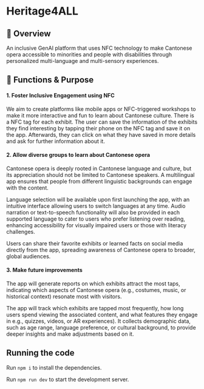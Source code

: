   # Heritage4ALL
  ## 🎯 Overview
  An inclusive GenAI platform that uses NFC technology to make Cantonese opera accessible to minorities and people with disabilities through personalized multi-language and multi-sensory experiences.

  ## 💫 Functions & Purpose 
  #### 1. Foster Inclusive Engagement using NFC
  We aim to create platforms like mobile apps or NFC-triggered workshops to make it more interactive and fun to learn about Cantonese culture. There is a NFC tag for each exhibit. The user can save the information of the exhibits they find interesting by tapping their phone on the NFC tag and save it on the app. Afterwards, they can click on what they have saved in more details and ask for further information about it. 
  #### 2. Allow diverse groups to learn about Cantonese opera 
Cantonese opera is deeply rooted in Cantonese language and culture, but its appreciation should not be limited to Cantonese speakers. A multilingual app ensures that people from different linguistic backgrounds can engage with the content.

Language selection will be available upon first launching the app, with an intuitive interface allowing users to switch languages at any time. Audio narration or text-to-speech functionality will also be provided in each supported language to cater to users who prefer listening over reading, enhancing accessibility for visually impaired users or those with literacy challenges. 

Users can share their favorite exhibits or learned facts on social media directly from the app, spreading awareness of Cantonese opera to broader, global audiences.
#### 3. Make future improvements
The app will generate reports on which exhibits attract the most taps, indicating which aspects of Cantonese opera (e.g., costumes, music, or historical context) resonate most with visitors.

The app will track which exhibits are tapped most frequently, how long users spend viewing the associated content, and what features they engage in e.g., quizzes, videos, or AR experiences). It collects demographic data, such as age range, language preference, or cultural background, to provide deeper insights and make adjustments based on it. 

  
  ## Running the code

  Run `npm i` to install the dependencies.

  Run `npm run dev` to start the development server.
  
